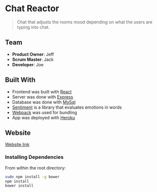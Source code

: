 # Chat Reactor

> Chat that adjusts the rooms mood depending on what the users are typing into chat. 

## Team

  - __Product Owner__: Jeff
  - __Scrum Master__: Jack
  - __Developer__: Joe
  
  ## Built With
  
  * Frontend was built with [React](https://reactjs.org/)
  * Server was done with [Express](http://expressjs.com/)
  * Database was done with [MySql](https://dev.mysql.com/doc/)
  *  [Sentiment](https://www.npmjs.com/package/sentiment) is a library that evaluates emotions in words
  * [Webpack](https://webpack.js.org/) was used for bundling
  * App was deployed with [Heroku](https://www.heroku.com/)

## Website

[Website link](https://polar-temple-29005.herokuapp.com/)

### Installing Dependencies

From within the root directory:

```sh
sudo npm install -g bower
npm install
bower install
```

